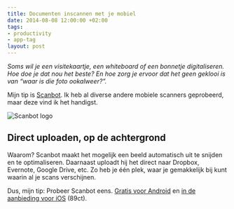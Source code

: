 ```yaml
---
title: Documenten inscannen met je mobiel
date: 2014-08-08 12:00:00 +02:00
tags:
- productivity
- app-tag
layout: post
---
```


*Soms wil je een visitekaartje, een whiteboard of een bonnetje digitaliseren. Hoe doe je dat nou het beste? En hoe zorg je ervoor dat het geen geklooi is van “waar is die foto ookalweer?”.*

Mijn tip is [Scanbot](https://scanbot.io/en/). Ik heb al diverse andere mobiele scanners geprobeerd, maar deze vind ik het handigst.

![Scanbot logo](https://silvrback.s3.amazonaws.com/uploads/e5e84991-fa68-4a0f-a1a9-b2a141b4489f/scanbot_logo_large.png)

## Direct uploaden, op de achtergrond
Waarom? Scanbot maakt het mogelijk een beeld automatisch uit te snijden en te optimaliseren. Daarnaast uploadt hij het direct naar Dropbox, Evernote, Google Drive, etc. Zo heb je één plek, waar je gemakkelijk bij kunt waarin al je scans verschijnen.

Dus, mijn tip: Probeer Scanbot eens. [Gratis voor Android](https://play.google.com/store/apps/details?id=net.doo.snap) en [in de aanbieding voor iOS](https://itunes.apple.com/app/id834854351) (89ct).